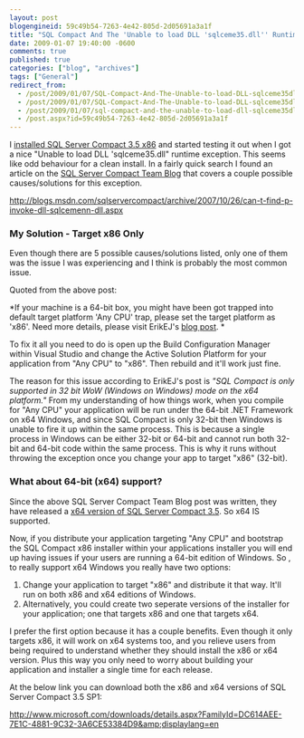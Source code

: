 ```yaml
---
layout: post
blogengineid: 59c49b54-7263-4e42-805d-2d05691a3a1f
title: "SQL Compact And The 'Unable to load DLL 'sqlceme35.dll'' Runtime Exception"
date: 2009-01-07 19:40:00 -0600
comments: true
published: true
categories: ["blog", "archives"]
tags: ["General"]
redirect_from: 
  - /post/2009/01/07/SQL-Compact-And-The-Unable-to-load-DLL-sqlceme35dll-Runtime-Exception.aspx
  - /post/2009/01/07/SQL-Compact-And-The-Unable-to-load-DLL-sqlceme35dll-Runtime-Exception
  - /post/2009/01/07/sql-compact-and-the-unable-to-load-dll-sqlceme35dll-runtime-exception
  - /post.aspx?id=59c49b54-7263-4e42-805d-2d05691a3a1f
---
```

<!-- more -->

I <a href="http://www.microsoft.com/downloads/details.aspx?FamilyId=DC614AEE-7E1C-4881-9C32-3A6CE53384D9&amp;displaylang=en">installed SQL Server Compact 3.5 x86</a> and started testing it out when I got a nice "Unable to load DLL 'sqlceme35.dll" runtime exception. This seems like odd behaviour for a clean install. In a fairly quick search I found an article on the <a href="http://blogs.msdn.com/sqlservercompact">SQL Server Compact Team Blog</a> that covers a couple possible causes/solutions for this exception.

<a href="http://blogs.msdn.com/sqlservercompact/archive/2007/10/26/can-t-find-p-invoke-dll-sqlcemenn-dll.aspx">http://blogs.msdn.com/sqlservercompact/archive/2007/10/26/can-t-find-p-invoke-dll-sqlcemenn-dll.aspx</a>
<h3>My Solution - Target x86 Only
</h3>

Even though there are 5 possible causes/solutions listed, only one of them was the issue I was experiencing and I think is probably the most common issue.

Quoted from the above post:

*If your machine is a 64-bit box, you might have been got trapped into default target platform 'Any CPU' trap, please set the target platform as 'x86'.  Need more details, please visit ErikEJ's <a href="http://erikej.blogspot.com/2008/01/x64-and-sql-compact.html" target="_blank">blog post</a>. *

To fix it all you need to do is open up the Build Configuration Manager within Visual Studio and change the Active Solution Platform for your application from "Any CPU" to "x86". Then rebuild and it'll work just fine.

The reason for this issue according to ErikEJ's post is *"SQL Compact is only supported in 32 bit WoW (Windows on Windows) mode on the x64 platform."* From my understanding of how things work, when you compile for "Any CPU" your application will be run under the 64-bit .NET Framework on x64 Windows, and since SQL Compact is only 32-bit then Windows is unable to fire it up within the same process. This is because a single process in Windows can be either 32-bit or 64-bit and cannot run both 32-bit and 64-bit code within the same process. This is why it runs without throwing the exception once you change your app to target "x86" (32-bit).
<h3>What about 64-bit (x64) support?</h3>

Since the above SQL Server Compact Team Blog post was written, they have released a <a href="http://www.microsoft.com/downloads/details.aspx?FamilyId=DC614AEE-7E1C-4881-9C32-3A6CE53384D9&amp;displaylang=en">x64 version of SQL Server Compact 3.5</a>. So x64 IS supported.

Now, if you distribute your application targeting "Any CPU" and bootstrap the SQL Compact x86 installer within your applications installer you will end up having issues if your users are running a 64-bit edition of Windows. So , to really support x64 Windows you really have two options:
<ol>
<li>Change your application to target "x86" and distribute it that way. It'll run on both x86 and x64 editions of Windows.</li>
<li>Alternatively, you could create two seperate versions of the installer for your application; one that targets x86 and one that targets x64.</li>
</ol>

I prefer the first option because it has a couple benefits. Even though it only targets x86, it will work on x64 systems too, and you relieve users from being required to understand whether they should install the x86 or x64 version. Plus this way you only need to worry about building your application and installer a single time for each release.

At the below link you can download both the x86 and x64 versions of SQL Server Compact 3.5 SP1:

<a href="http://www.microsoft.com/downloads/details.aspx?FamilyId=DC614AEE-7E1C-4881-9C32-3A6CE53384D9&amp;displaylang=en">http://www.microsoft.com/downloads/details.aspx?FamilyId=DC614AEE-7E1C-4881-9C32-3A6CE53384D9&amp;displaylang=en</a>
